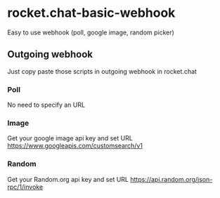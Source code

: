 # rocket.chat-basic-webhook
Easy to use webhook (poll, google image, random picker)


## Outgoing webhook
Just copy paste those scripts in outgoing webhook in rocket.chat

### Poll
No need to specify an URL

### Image
Get your google image api key and set URL https://www.googleapis.com/customsearch/v1

### Random
Get your Random.org api key and set URL https://api.random.org/json-rpc/1/invoke
